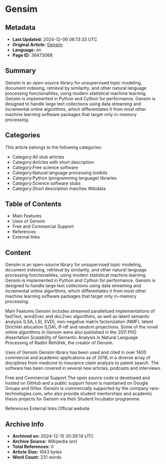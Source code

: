 # Gensim

## Metadata
- **Last Updated:** 2024-12-06 06:13:33 UTC
- **Original Article:** [Gensim](https://en.wikipedia.org/wiki/Gensim)
- **Language:** en
- **Page ID:** 36473068

## Summary
Gensim is an open-source library for unsupervised topic modeling, document indexing, retrieval by similarity, and other natural language processing functionalities, using modern statistical machine learning.
Gensim is implemented in Python and Cython for performance. Gensim is designed to handle large text collections using data streaming and incremental online algorithms, which differentiates it from most other machine learning software packages that target only in-memory processing.

## Categories
This article belongs to the following categories:

- Category:All stub articles
- Category:Articles with short description
- Category:Free science software
- Category:Natural language processing toolkits
- Category:Python (programming language) libraries
- Category:Science software stubs
- Category:Short description matches Wikidata

## Table of Contents

- Main Features
- Uses of Gensim
- Free and Commercial Support
- References
- External links

## Content

Gensim is an open-source library for unsupervised topic modeling, document indexing, retrieval by similarity, and other natural language processing functionalities, using modern statistical machine learning.
Gensim is implemented in Python and Cython for performance. Gensim is designed to handle large text collections using data streaming and incremental online algorithms, which differentiates it from most other machine learning software packages that target only in-memory processing.

Main Features
Gensim includes streamed parallelized implementations of fastText, word2vec and doc2vec algorithms, as well as latent semantic analysis (LSA, LSI, SVD), non-negative matrix factorization (NMF), latent Dirichlet allocation (LDA), tf-idf and random projections.
Some of the novel online algorithms in Gensim were also published in the 2011 PhD dissertation Scalability of Semantic Analysis in Natural Language Processing of Radim Řehůřek, the creator of Gensim.

Uses of Gensim
Gensim library has been used and cited in over 1400 commercial and academic applications as of 2018, in a diverse array of disciplines from medicine to insurance claim analysis to patent search. The software has been covered in several new articles, podcasts and interviews.

Free and Commercial Support
The open source code is developed and hosted on GitHub and a public support forum is maintained on Google Groups and Gitter.
Gensim is commercially supported by the company rare-technologies.com, who also provide student mentorships and academic thesis projects for Gensim via their Student Incubator programme.

References
External links
Official website

## Archive Info
- **Archived on:** 2024-12-15 20:39:14 UTC
- **Archive Source:** Wikipedia (_en_)
- **Total References:** 0
- **Article Size:** 1643 bytes
- **Word Count:** 231 words
